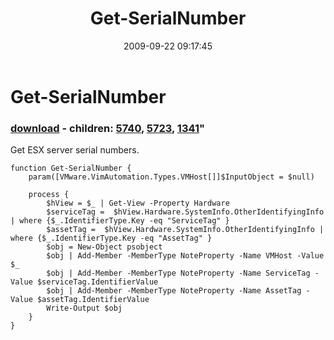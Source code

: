 ﻿---
pid:            1337
parent:         0
children:       5740,5723,1341
poster:         Carter Shanklin
title:          Get-SerialNumber
date:           2009-09-22 09:17:45
format:         posh
---

# Get-SerialNumber

### [download](1337.ps1) - children: [5740](5740.md), [5723](5723.md), [1341](1341.md)"

Get ESX server serial numbers.

```posh
function Get-SerialNumber {
	param([VMware.VimAutomation.Types.VMHost[]]$InputObject = $null)

	process {
		$hView = $_ | Get-View -Property Hardware
		$serviceTag =  $hView.Hardware.SystemInfo.OtherIdentifyingInfo | where {$_.IdentifierType.Key -eq "ServiceTag" }
		$assetTag =  $hView.Hardware.SystemInfo.OtherIdentifyingInfo | where {$_.IdentifierType.Key -eq "AssetTag" }
		$obj = New-Object psobject
		$obj | Add-Member -MemberType NoteProperty -Name VMHost -Value $_
		$obj | Add-Member -MemberType NoteProperty -Name ServiceTag -Value $serviceTag.IdentifierValue
		$obj | Add-Member -MemberType NoteProperty -Name AssetTag -Value $assetTag.IdentifierValue
		Write-Output $obj
	}
}

```
